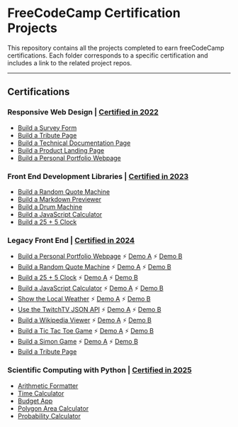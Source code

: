 # FreeCodeCamp Certification Projects

This repository contains all the projects completed to earn freeCodeCamp certifications. Each folder corresponds to a specific certification and includes a link to the related project repos.

---

## Certifications

### Responsive Web Design | [Certified in 2022](https://www.freecodecamp.org/certification/1diazdev/responsive-web-design)

- [Build a Survey Form](./ResponsiveWebDesign)
- [Build a Tribute Page](./ResponsiveWebDesign)
- [Build a Technical Documentation Page](./ResponsiveWebDesign)
- [Build a Product Landing Page](./ResponsiveWebDesign)
- [Build a Personal Portfolio Webpage](./ResponsiveWebDesign)

### Front End Development Libraries | [Certified in 2023](https://www.freecodecamp.org/certification/1diazdev/front-end-development-libraries)

- [Build a Random Quote Machine](./FrontEndDevLibraries)
- [Build a Markdown Previewer](./FrontEndDevLibraries)
- [Build a Drum Machine](./FrontEndDevLibraries)
- [Build a JavaScript Calculator](./FrontEndDevLibraries)
- [Build a 25 + 5 Clock](./FrontEndDevLibraries)

### Legacy Front End | [Certified in 2024](https://www.freecodecamp.org/certification/1diazdev/legacy-front-end)

- [Build a Personal Portfolio Webpage](https://github.com/JuanPabloDiaz/freecodecamp) ⚡ [Demo A](https://freecodecamp.jpdiaz.dev) ⚡ [Demo B](https://codepen.io/1diazdev/pen/EzNaQV)
- [Build a Random Quote Machine](https://github.com/JuanPabloDiaz/random-quote-generator) ⚡ [Demo A](https://freecodecamp.jpdiaz.dev/Quote) ⚡ [Demo B](https://quote.jpdiaz.dev)
- [Build a 25 + 5 Clock]() ⚡ [Demo A](https://freecodecamp.jpdiaz.dev/Pomodoro) ⚡ [Demo B](https://25.jpdiaz.dev)
- [Build a JavaScript Calculator](https://github.com/JuanPabloDiaz/calculator) ⚡ [Demo A](https://freecodecamp.jpdiaz.dev/calculator) ⚡ [Demo B](https://math.jpdiaz.dev)
- [Show the Local Weather](https://weather.jpdiaz.dev/) ⚡ [Demo A](https://freecodecamp.jpdiaz.dev/Weather) ⚡ [Demo B](https://github.com/JuanPabloDiaz/weather)
- [Use the TwitchTV JSON API](https://twitch.jpdiaz.dev/) ⚡ [Demo A](https://freecodecamp.jpdiaz.dev/Twitch) ⚡ [Demo B](https://github.com/JuanPabloDiaz/twitch)
- [Build a Wikipedia Viewer](https://github.com/JuanPabloDiaz/wikipediaViewer) ⚡ [Demo A](https://freecodecamp.jpdiaz.dev/Wikipedia) ⚡ [Demo B](https://wiki.jpdiaz.dev)
- [Build a Tic Tac Toe Game](https://github.com/JuanPabloDiaz/ticTacToe) ⚡ [Demo A](https://freecodecamp.jpdiaz.dev/TicTacToe) ⚡ [Demo B](https://tictactoe.jpdiaz.dev)
- [Build a Simon Game](https://github.com/JuanPabloDiaz/simonGame) ⚡ [Demo A](https://freecodecamp.jpdiaz.dev/Simon) ⚡ [Demo B](https://simon.jpdiaz.dev)
- [Build a Tribute Page ](https://codepen.io/1diazdev/pen/wJWJEZ?editors=1000)

### Scientific Computing with Python | [Certified in 2025](https://www.freecodecamp.org/certification/1diazdev/scientific-computing-with-python-v7)

- [Arithmetic Formatter](./ScientificComputingWithPython/ArithmeticFormatter)
- [Time Calculator](./ScientificComputingWithPython/TimeCalculator)
- [Budget App](./ScientificComputingWithPython/BudgetApp)
- [Polygon Area Calculator](./ScientificComputingwithPython/PolygonAreaCalculator)
- [Probability Calculator](./ScientificComputingWithPython/ProbabilityCalculator)

<!-- ### Data Analysis with Python
- [Mean-Variance-Standard Deviation Calculator](./DataAnalysiswithPython)
- [Demo graphic Data Analyzer](./DataAnalysiswithPython)
- [Medical Data Visualizer](./DataAnalysiswithPython)
- [Page View Time Series Visualizer](./DataAnalysiswithPython)
- [Sea Level Predictor](./DataAnalysiswithPython) -->

<!-- ### Machine Learning with Python
- [Rock Paper Scissors](./MachineLearningwithPython)
- [Cat and Dog Image Classifier](./MachineLearningwithPython)
- [Book Recommendation Engine using KNN](./MachineLearningwithPython)
- [Linear Regression Health Costs Calculator](./MachineLearningwithPython)
- [Neural Network SMS Text Classifier](./MachineLearningwithPython) -->

<!-- ### College Algebra with Python
- [Build a Multi-Function Calculator](./CollegeAlgebrawithPython)
- [Build a Graphing Calculator](./CollegeAlgebrawithPython)
- [Build Three Math Games](./CollegeAlgebrawithPython)
- [Build a Financial Calculator](./CollegeAlgebrawithPython)
- [Build a Data Graph Explorer](./CollegeAlgebrawithPython) -->

